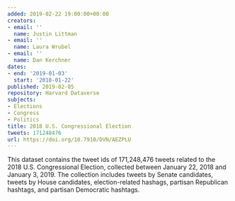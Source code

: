 ```yaml
---
added: 2019-02-22 19:00:00+00:00
creators:
- email: ''
  name: Justin Littman
- email: ''
  name: Laura Wrubel
- email: ''
  name: Dan Kerchner
dates:
- end: '2019-01-03'
  start: '2018-01-22'
published: 2019-02-05
repository: Harvard Dataverse
subjects:
- Elections
- Congress
- Politics
title: 2018 U.S. Congressional Election
tweets: 171248476
url: https://doi.org/10.7910/DVN/AEZPLU
---
```


This dataset contains the tweet ids of 171,248,476 tweets related to  the 2018 U.S. Congressional Election, collected between January 22,  2018 and January 3, 2019. The collection includes tweets by Senate  candidates, tweets by House candidates, election-related hashags,  partisan Republican hashtags, and partisan Democratic hashtags.
